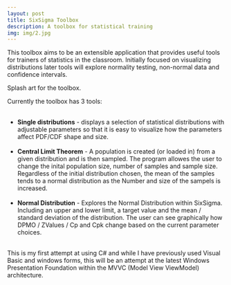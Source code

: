 ```yaml
---
layout: post
title: SixSigma Toolbox
description: A toolbox for statistical training
img: img/2.jpg
---
```


This toolbox aims to be an extensible application that provides useful tools for trainers of statistics in the classroom. Initially focused on visualizing distributions later tools will explore normality testing, non-normal data and confidence intervals.

<div class="img_row">
	<img class="col three" src="{{ site.baseurl }}/img/Splash2.png" alt="" title="Toolbox splash art"/>
</div>
<div class="col three caption">
Splash art for the toolbox.
</div>
<div class="img_row">

Currently the toolbox has 3 tools:<br/><br/>
 - <strong>Single distributions</strong> - displays a selection of statistical distributions with adjustable parameters so that it is easy to visualize how the parameters affect PDF/CDF shape and size.<br/><br/>
 - <strong>Central Limit Theorem</strong> - A population is created (or loaded in) from a given distribution and is then sampled. The program allowes the user to change the inital population size, number of samples and sample size. Regardless of the initial distribution chosen, the mean of the samples tends to a normal distribution as the Number and size of the sampels is increased. <br/><br/>
 - <strong>Normal Distribution</strong> - Explores the Normal Distribution within SixSigma. Including an upper and lower limit, a target value and the mean / standard deviation of the distribution. The user can see graphically how DPMO / ZValues / Cp and Cpk change based on the current parameter choices.<br/><br/>


This is my first attempt at using C# and while I have previously used Visual Basic and windows forms, this will be an attempt at the latest Windows Presentation Foundation within the MVVC (Model View ViewModel) architecture.
